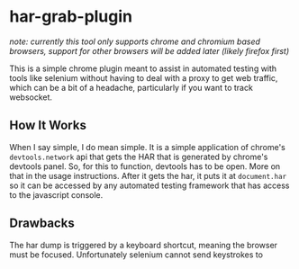 # har-grab-plugin

*note: currently this tool only supports chrome and chromium based browsers,*
*support for other browsers will be added later (likely firefox first)*

This is a simple chrome plugin meant to assist in automated testing with 
tools like selenium without having to deal with a proxy to get web traffic,
which can be a bit of a headache, particularly if you want to track websocket.

## How It Works
When I say simple, I do mean simple. It is a simple application of chrome's
`devtools.network` api that gets the HAR that is generated by chrome's devtools
panel. So, for this to function, devtools has to be open. More on that in the
usage instructions. After it gets the har, it puts it at `document.har` so it
can be accessed by any automated testing framework that has access to the
javascript console.

## Drawbacks
The har dump is triggered by a keyboard shortcut, meaning the browser must be
focused. Unfortunately selenium cannot send keystrokes to 